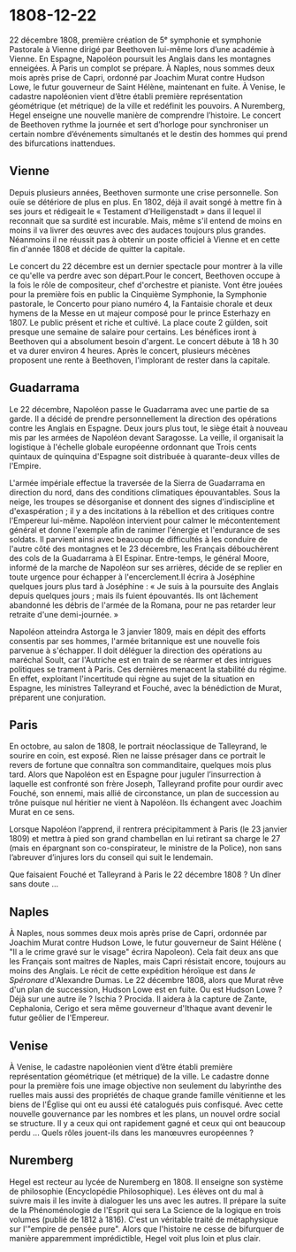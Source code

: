 # 1808-12-22

22 décembre 1808, première création de 5ᵉ symphonie et symphonie Pastorale à Vienne dirigé par Beethoven lui-même lors d’une académie à Vienne. En Espagne, Napoléon poursuit les Anglais dans les montagnes enneigées. À Paris un complot se prépare. À Naples, nous sommes deux mois après prise de Capri, ordonné par Joachim Murat contre Hudson Lowe, le futur gouverneur de Saint Hélène, maintenant en fuite. À Venise, le cadastre napoléonien vient d’être établi première représentation géométrique (et métrique) de la ville et redéfinit les pouvoirs. A Nuremberg, Hegel enseigne une nouvelle manière de comprendre l’histoire. Le concert de Beethoven rythme la journée et sert d’horloge pour synchroniser un certain nombre d’événements simultanés et le destin des hommes qui prend des bifurcations inattendues.

## Vienne

Depuis plusieurs années, Beethoven surmonte une crise personnelle. Son ouïe se détériore de plus en plus. En 1802, déjà il avait songé à mettre fin à ses jours et rédigeait le « Testament d’Heiligenstadt » dans il lequel il reconnait que sa surdité est incurable. Mais, même s'il entend de moins en moins il va livrer des œuvres avec des audaces toujours plus grandes. Néanmoins il ne réussit pas à obtenir un poste officiel à Vienne et en cette fin d'année 1808 et décide de quitter la capitale. 

Le concert du 22 décembre est un dernier spectacle pour montrer à la ville ce qu'elle va perdre avec son départ.Pour le concert, Beethoven occupe à la fois le rôle de compositeur, chef d'orchestre et pianiste. Vont être jouées pour la première fois en public la Cinquième Symphonie, la Symphonie pastorale, le Concerto pour piano numéro 4, la Fantaisie chorale et deux hymens de la Messe en ut majeur composé pour le prince Esterhazy en 1807. Le public présent et riche et cultivé. La place coute 2 gülden, soit presque une semaine de salaire pour certains. Les bénéfices iront à Beethoven qui a absolument besoin d'argent. Le concert débute à 18 h 30 et va durer environ 4 heures. Après le concert, plusieurs mécènes proposent une rente à Beethoven, l'implorant de rester dans la capitale.

## Guadarrama

Le 22 décembre, Napoléon passe le Guadarrama avec une partie de sa garde. Il a décidé de prendre personnellement la direction des opérations contre les Anglais en Espagne. Deux jours plus tout, le siège était à nouveau mis par les armées de Napoléon devant Saragosse. La veille, il organisait la logistique à l'échelle globale européenne ordonnant que Trois cents quintaux de quinquina d'Espagne soit distribuée à quarante-deux villes de l'Empire.

L'armée impériale effectue la traversée de la Sierra de Guadarrama en direction du nord, dans des conditions climatiques épouvantables. Sous la neige, les troupes se désorganise et donnent des signes d'indiscipline et d'exaspération ; il y a des incitations à la rébellion et des critiques contre l'Empereur lui-même. Napoléon intervient pour calmer le mécontentement général et donne l'exemple afin de ranimer l'énergie et l'endurance de ses soldats. Il parvient ainsi avec beaucoup de difficultés à les conduire de l'autre côté des montagnes et le 23 décembre, les Français débouchèrent des cols de la Guadarrama à El Espinar. Entre-temps, le général Moore, informé de la marche de Napoléon sur ses arrières, décide de se replier en toute urgence pour échapper à l'encerclement.Il écrira à Joséphine quelques jours plus tard à Joséphine : « Je suis à la poursuite des Anglais depuis quelques jours ; mais ils fuient épouvantés. Ils ont lâchement abandonné les débris de l'armée de la Romana, pour ne pas retarder leur retraite d'une demi-journée. »

Napoléon atteindra Astorga le 3 janvier 1809, mais en dépit des efforts consentis par ses hommes, l'armée britannique est une nouvelle fois parvenue à s'échapper. Il doit déléguer la direction des opérations au maréchal Soult, car l'Autriche est en train de se réarmer et des intrigues politiques se trament à Paris. Ces dernières menacent la stabilité du régime. En effet, exploitant l'incertitude qui règne au sujet de la situation en Espagne, les ministres Talleyrand et Fouché, avec la bénédiction de Murat, préparent une conjuration.

## Paris

En octobre, au salon de 1808, le portrait néoclassique de Talleyrand, le sourire en coin, est exposé. Rien ne laisse présager dans ce portrait le revers de fortune que connaîtra son commanditaire, quelques mois plus tard. Alors que Napoléon est en Espagne pour juguler l’insurrection à laquelle est confronté son frère Joseph, Talleyrand profite pour ourdir avec Fouché, son ennemi, mais allié de circonstance, un plan de succession au trône puisque nul héritier ne vient à Napoléon. Ils échangent avec Joachim Murat en ce sens.

Lorsque Napoléon l’apprend, il rentrera précipitamment à Paris (le 23 janvier 1809) et mettra à pied son grand chambellan en lui retirant sa charge le 27 (mais en épargnant son co-conspirateur, le ministre de la Police), non sans l’abreuver d’injures lors du conseil qui suit le lendemain.

Que faisaient Fouché et Talleyrand à Paris le 22 décembre 1808 ? Un dîner sans doute ...

## Naples

À Naples, nous sommes deux mois après prise de Capri, ordonnée par Joachim Murat contre Hudson Lowe, le futur gouverneur de Saint Hélène ( "Il a le crime gravé sur le visage" écrira Napoleon). Cela fait deux ans que les Français sont maitres de Naples, mais Capri résistait encore, toujours au moins des Anglais. Le récit de cette expédition héroïque est dans *le Spéronare* d'Alexandre Dumas. Le 22 décembre 1808, alors que Murat rêve d'un plan de succession, Hudson Lowe est en fuite. Ou est Hudson Lowe ? Déjà sur une autre ile ? Ischia ? Procida. Il aidera à la capture de Zante, Cephalonia, Cerigo et sera même gouverneur d'Ithaque avant devenir le futur geôlier de l'Empereur.

## Venise

À Venise, le cadastre napoléonien vient d’être établi première représentation géométrique (et métrique) de la ville. Le cadastre donne pour la première fois une image objective non seulement du labyrinthe des ruelles mais aussi des propriétés de chaque grande famille vénitienne et les biens de l'Église qui ont eu aussi été catalogués puis confisqué. Avec cette nouvelle gouvernance par les nombres et les plans, un nouvel ordre social se structure. Il y a ceux qui ont rapidement gagné et ceux qui ont beaucoup perdu ... Quels rôles jouent-ils dans les manœuvres européennes ?

## Nuremberg

Hegel est recteur au lycée de Nuremberg en 1808. Il enseigne son système de philosophie (Encyclopédie Philosophique). Les élèves ont du mal à suivre mais il les invite à dialoguer les uns avec les autres. Il prépare la suite de la Phénoménologie de l'Esprit qui sera La Science de la logique en trois volumes (publié de 1812 à 1816). C'est un véritable traité de métaphysique sur l'"empire de pensée pure". Alors que l'histoire ne cesse de bifurquer de manière apparemment imprédictible, Hegel voit plus loin et plus clair.


